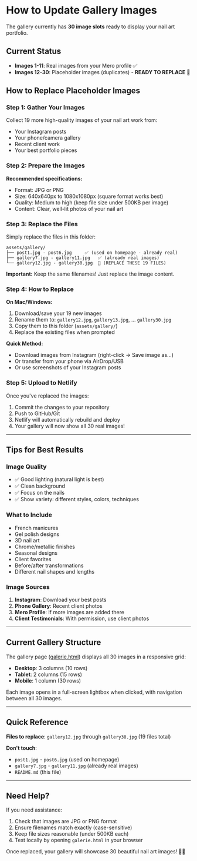 # How to Update Gallery Images

The gallery currently has **30 image slots** ready to display your nail art portfolio.

## Current Status

- **Images 1-11**: Real images from your Mero profile ✅
- **Images 12-30**: Placeholder images (duplicates) - **READY TO REPLACE** 🔄

## How to Replace Placeholder Images

### Step 1: Gather Your Images

Collect 19 more high-quality images of your nail art work from:
- Your Instagram posts
- Your phone/camera gallery
- Recent client work
- Your best portfolio pieces

### Step 2: Prepare the Images

**Recommended specifications:**
- Format: JPG or PNG
- Size: 640x640px to 1080x1080px (square format works best)
- Quality: Medium to high (keep file size under 500KB per image)
- Content: Clear, well-lit photos of your nail art

### Step 3: Replace the Files

Simply replace the files in this folder:

```
assets/gallery/
├── post1.jpg - post6.jpg     ✅ (used on homepage - already real)
├── gallery7.jpg - gallery11.jpg   ✅ (already real images)
└── gallery12.jpg - gallery30.jpg  🔄 (REPLACE THESE 19 FILES)
```

**Important:** Keep the same filenames! Just replace the image content.

### Step 4: How to Replace

**On Mac/Windows:**
1. Download/save your 19 new images
2. Rename them to: `gallery12.jpg`, `gallery13.jpg`, ... `gallery30.jpg`
3. Copy them to this folder (`assets/gallery/`)
4. Replace the existing files when prompted

**Quick Method:**
- Download images from Instagram (right-click → Save image as...)
- Or transfer from your phone via AirDrop/USB
- Or use screenshots of your Instagram posts

### Step 5: Upload to Netlify

Once you've replaced the images:
1. Commit the changes to your repository
2. Push to GitHub/Git
3. Netlify will automatically rebuild and deploy
4. Your gallery will now show all 30 real images!

---

## Tips for Best Results

### Image Quality
- ✅ Good lighting (natural light is best)
- ✅ Clean background
- ✅ Focus on the nails
- ✅ Show variety: different styles, colors, techniques

### What to Include
- French manicures
- Gel polish designs
- 3D nail art
- Chrome/metallic finishes
- Seasonal designs
- Client favorites
- Before/after transformations
- Different nail shapes and lengths

### Image Sources
1. **Instagram**: Download your best posts
2. **Phone Gallery**: Recent client photos
3. **Mero Profile**: If more images are added there
4. **Client Testimonials**: With permission, use client photos

---

## Current Gallery Structure

The gallery page ([galerie.html](../../pagini/galerie.html)) displays all 30 images in a responsive grid:
- **Desktop**: 3 columns (10 rows)
- **Tablet**: 2 columns (15 rows)
- **Mobile**: 1 column (30 rows)

Each image opens in a full-screen lightbox when clicked, with navigation between all 30 images.

---

## Quick Reference

**Files to replace**: `gallery12.jpg` through `gallery30.jpg` (19 files total)

**Don't touch**:
- `post1.jpg` - `post6.jpg` (used on homepage)
- `gallery7.jpg` - `gallery11.jpg` (already real images)
- `README.md` (this file)

---

## Need Help?

If you need assistance:
1. Check that images are JPG or PNG format
2. Ensure filenames match exactly (case-sensitive)
3. Keep file sizes reasonable (under 500KB each)
4. Test locally by opening `galerie.html` in your browser

Once replaced, your gallery will showcase 30 beautiful nail art images! 🎨💅

